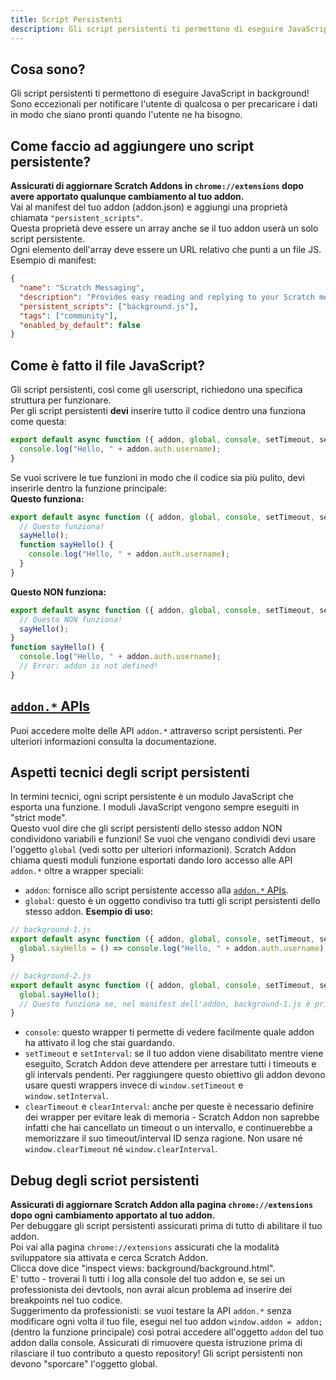```yaml
---
title: Script Persistenti
description: Gli script persistenti ti permettono di eseguire JavaScript in background! Sono eccezionali per notificare l'utente di qualcosa o per precaricare i dati in modo che siano pronti quando l'utente ne ha bisogno.
---
```

## Cosa sono?
Gli script persistenti ti permettono di eseguire JavaScript in background! Sono eccezionali per notificare l'utente di qualcosa o per precaricare i dati in modo che siano pronti quando l'utente ne ha bisogno.

## Come faccio ad aggiungere uno script persistente?
**Assicurati di aggiornare Scratch Addons in `chrome://extensions` dopo avere apportato qualunque cambiamento al tuo addon.**  
Vai al manifest del tuo addon (addon.json) e aggiungi una proprietà chiamata `"persistent_scripts"`.  
Questa proprietà deve essere un array anche se il tuo addon userà un solo script persistente.  
Ogni elemento dell'array deve essere un URL relativo che punti a un file JS.
Esempio di manifest:
```json
{
  "name": "Scratch Messaging",
  "description": "Provides easy reading and replying to your Scratch messages.",
  "persistent_scripts": ["background.js"],
  "tags": ["community"],
  "enabled_by_default": false
}
```

## Come è fatto il file JavaScript?
Gli script persistenti, così come gli userscript, richiedono una specifica struttura per funzionare.  
Per gli script persistenti **devi** inserire tutto il codice dentro una funziona come questa:
```js
export default async function ({ addon, global, console, setTimeout, setInterval, clearTimeout, clearInterval }) {
  console.log("Hello, " + addon.auth.username);
}
```
Se vuoi scrivere le tue funzioni in modo che il codice sia più pulito, devi inserirle dentro la funzione principale:  
**Questo funziona:**
```js
export default async function ({ addon, global, console, setTimeout, setInterval, clearTimeout, clearInterval }) {
  // Questo funziona!
  sayHello();
  function sayHello() {
    console.log("Hello, " + addon.auth.username);
  }
}
```
**Questo NON funziona:**
```js
export default async function ({ addon, global, console, setTimeout, setInterval, clearTimeout, clearInterval }) {
  // Questo NON funziona!
  sayHello();
}
function sayHello() {
  console.log("Hello, " + addon.auth.username);
  // Error: addon is not defined!
}
```

## [`addon.*` APIs](/docs/developing/addon-apis-reference)
Puoi accedere molte delle API `addon.*` attraverso script persistenti. Per ulteriori informazioni consulta la documentazione.

## Aspetti tecnici degli script persistenti
In termini tecnici, ogni script persistente è un modulo JavaScript che esporta una funzione. I moduli JavaScript vengono sempre eseguiti in "strict mode".    
Questo vuol dire che gli script persistenti dello stesso addon NON condividono variabili e funzioni! Se vuoi che vengano condividi devi usare l'oggetto `global` (vedi sotto per ulteriori informazioni).
Scratch Addon chiama questi moduli funzione esportati dando loro accesso alle API `addon.*` oltre a wrapper speciali:  
- `addon`: fornisce allo script persistente accesso alla [`addon.*` APIs](/docs/developing/addon-apis-reference).
- `global`: questo è un oggetto condiviso tra tutti gli script persistenti dello stesso addon. **Esempio di uso:**
```js
// background-1.js
export default async function ({ addon, global, console, setTimeout, setInterval, clearTimeout, clearInterval }) {
  global.sayHello = () => console.log("Hello, " + addon.auth.username);
}

// background-2.js
export default async function ({ addon, global, console, setTimeout, setInterval, clearTimeout, clearInterval }) {
  global.sayHello();
  // Questo funziona se, nel manifest dell'addon, background-1.js è prima di background-2.js nell'array persistent_scripts.
}
```
- `console`: questo wrapper ti permette di vedere facilmente quale addon ha attivato il log che stai guardando.
- `setTimeout` e `setInterval`: se il tuo addon viene disabilitato mentre viene eseguito, Scratch Addon deve attendere per arrestare tutti i timeouts e gli intervals pendenti. Per raggiungere questo obiettivo gli addon devono usare questi wrappers invece di `window.setTimeout` e `window.setInterval`.
- `clearTimeout` e `clearInterval`: anche per queste è necessario definire dei wrapper per evitare leak di memoria - Scratch Addon non saprebbe infatti che hai cancellato un timeout o un intervallo, e continuerebbe a memorizzare il suo timeout/interval ID senza ragione. Non usare né `window.clearTimeout` né `window.clearInterval`.

## Debug degli scriot persistenti
**Assicurati di aggiornare Scratch Addon alla pagina `chrome://extensions` dopo ogni cambiamento apportato al tuo addon.**  
Per debuggare gli script persistenti assicurati prima di tutto di abilitare il tuo addon.  
Poi vai alla pagina `chrome://extensions` assicurati che la modalità sviluppatore sia attivata e cerca Scratch Addon.  
Clicca dove dice "inspect views: background/background.html".  
E' tutto - troverai lì tutti i log alla console del tuo addon e, se sei un professionista dei devtools, non avrai alcun problema ad inserire dei breakpoints nel tuo codice.  
Suggerimento da professionisti: se vuoi testare la API `addon.*` senza modificare ogni volta il tuo file, esegui nel tuo addon `window.addon = addon;` (dentro la funzione principale) così potrai accedere all'oggetto  `addon` del tuo addon dalla console. Assicurati di rimuovere questa istruzione prima di rilasciare il tuo contributo a questo repository! Gli script persistenti non devono "sporcare" l'oggetto global.